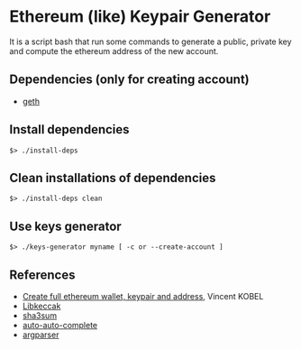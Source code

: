 # Ethereum (like) Keypair Generator

It is a script bash that run some commands to generate a public, private key and compute the ethereum address of the new account.

## Dependencies (only for creating account)
- [geth](https://github.com/ethereum/go-ethereum/wiki/geth)

## Install dependencies
```
$> ./install-deps
```

## Clean installations of dependencies
```
$> ./install-deps clean
```

## Use keys generator
```
$> ./keys-generator myname [ -c or --create-account ]
```

## References
- [Create full ethereum wallet, keypair and address](https://kobl.one/blog/create-full-ethereum-keypair-and-address/), Vincent KOBEL
- [Libkeccak](https://github.com/maandree/libkeccak)
- [sha3sum](https://github.com/maandree/sha3sum)
- [auto-auto-complete](https://github.com/maandree/auto-auto-complete)
- [argparser](https://github.com/maandree/argparser)
